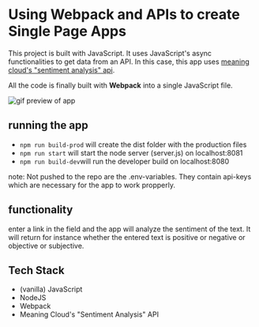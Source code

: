 # Using Webpack and APIs to create Single Page Apps

This project is built with JavaScript. It uses JavaScript's async functionalities to get data from an API. In this case, this app uses [meaning cloud's "sentiment analysis" api](https://www.meaningcloud.com/developer/sentiment-analysis/doc/what-is-sentiment-analysis).

All the code is finally built with __Webpack__ into a single JavaScript file.

![gif preview of app](https://github.com/OzzieKuda/webpack-single-page-app-with/blob/master/docs/single-page-app-2.gif)

## running the app

- `npm run build-prod` will create the dist folder with the production files
- `npm run start` will start the node server (server.js) on localhost:8081
- `npm run build-dev`will run the developer build on localhost:8080

note: Not pushed to the repo are the .env-variables. They contain api-keys which are necessary for the app to work propperly.

## functionality

enter a link in the field and the app will analyze the sentiment of the text. It will return for instance whether the entered text is positive or negative or objective or subjective. 

## Tech Stack
- (vanilla) JavaScript
- NodeJS
- Webpack
- Meaning Cloud's "Sentiment Analysis" API